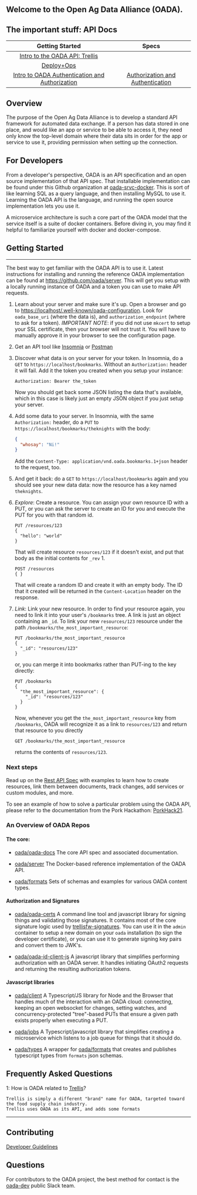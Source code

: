 ## Welcome to the **Open Ag Data Alliance** (OADA).

## The important stuff: API Docs


|   Getting Started       |       Specs                 |
|:-----------------------:|:---------------------------:|
| [Intro to the OADA API: Trellis](https://openag.io/oada-docs/intro/OADA_API_Intro_Trellis.html) | 
| [Deploy+Ops](https://openag.io/oada-docs/ops/Ops.html) | 
| [Intro to OADA Authentication and Authorization](getting_started/auth/README.md) | [Authorization and Authentication](rest-specs/Authentication_and_Authorization.md) |

## Overview

The purpose of the Open Ag Data Alliance is to develop a standard API framework for 
automated data exchange.  If a person has data stored in one place,
and would like an app or service to be able to access it, they need only know the
top-level domain where their data sits in order for the app or service to use it, providing permission when
setting up the connection.

## For Developers
From a developer's perspective, OADA is an API specification and an open source implementation of that API spec.
That installable implementation can be found under this Github organization at [oada-srvc-docker](https://github.com/oada/oada-srvc-docker).
This is sort of like learning SQL as a query language, and then installing MySQL to use it.  Learning the OADA API is the language,
and running the open source implementation lets you use it.

A microservice architecture is such a core part of the OADA model that the service itself is a suite of docker containers.  Before diving in,
you may find it helpful to familiarize yourself with docker and docker-compose.


## Getting Started
--------------------------------------
The best way to get familiar with the OADA API is to use it.  Latest instructions for installing and running the reference OADA implementation can be found at https://github.com/oada/server.  This will get you setup with a locally running instance of OADA and a token you can use to make API requests.

1. Learn about your server and make sure it's up.  Open a browser and go to 
   [https://localhost/.well-known/oada-configuration](https://localhost/.well-known/oada-configuration).
   Look for `oada_base_uri` (where the data is), and 
   `authorization_endpoint` (where to ask for a token). 
   *IMPORTANT NOTE*: if you did not use `mkcert` to setup your SSL certificate, then your browser will not trust it.
   You will have to manually approve it in your browser to see the configuration page.

2. Get an API tool like [Insomnia](https://insomnia.rest/) or [Postman](https://www.postman.com/)

5. Discover what data is on your server for your token.  In Insomnia,
   do a `GET` to `https://localhost/bookmarks`.  Without an `Authorization:` header
   it will fail.  Add it the token you created when you setup your instance:
   ```
   Authorization: Bearer the_token
   ```  
   Now you should get back some JSON listing the data that's available, which in this case is likely just an
   empty JSON object if you just setup your server.

6. Add some data to your server.  In Insomnia, with  the same `Authorization:` header, 
   do a `PUT` to `https://localhost/bookmarks/theknights` with the body:
   ```json
   {
     "whosay": "Ni!"
   }
   ```
   Add the `Content-Type: application/vnd.oada.bookmarks.1+json` header to the request, too.

7. And get it back: do a `GET` to `https://localhost/bookmarks` again
   and you should see your new data data: now the resource has a key named `theknights`.

8. *Explore*: Create a resource.  You can assign your own resource ID with a PUT, or you
   can ask the server to create an ID for you and execute the PUT for you with that random id.
   ```http
   PUT /resources/123
   {
     "hello": "world"
   }
   ```
   That will create resource `resources/123` if it doesn't exist, and put that body as the initial contents
   for `_rev` 1.
   
   ```http
   POST /resources
   { }
   ```
   That will create a random ID and create it with an empty body.  The ID that it created
   will be returned in the `Content-Location` header on the response.

9. *Link*: Link your new resource.  In order to find your resource again, you need to link it into your user's 
   `/bookmarks` tree.  A link is just an object containing an `_id`.  To link your new `resources/123` resource 
   under the path `/bookmarks/the_most_important_resource`:
   ```http
   PUT /bookmarks/the_most_important_resource
   {
     "_id": "resources/123"
   }
   ```
   or, you can merge it into bookmarks rather than PUT-ing to the key directly:
   ```http
   PUT /bookmarks
   {
     "the_most_important_resource": { 
       "_id": "resources/123"
     }
   }
   ```
   Now, whenever you get the `the_most_important_resource` key from `/bookmarks`, OADA will recognize it as a link
   to `resources/123` and return that resource to you directly
   ```http
   GET /bookmarks/the_most_important_resource
   ```
   returns the contents of `resources/123`.

### Next steps

Read up on the [Rest API Spec](rest-specs/README.md) with examples to learn how to
create resources, link them between documents, track changes, add services or
custom modules, and more.

To see an example of how to solve a particular problem using the OADA API, please refer to the
documentation from the Pork Hackathon: [PorkHack21](https://github.com/porkhack/porkhack21-part1shipping).


### An Overview of OADA Repos

#### The core:
* [oada/oada-docs](https://github.com/oada/oada-docs) The core API spec and associated documentation.

* [oada/server](https://github.com/oada/server) The Docker-based reference implementation of the OADA API.

* [oada/formats](https://github.com/oada/formats) Sets of schemas and examples for various OADA content types.

#### Authorization and Signatures

* [oada/oada-certs](https://github.com/oada/oada-certs) A command line tool and javascript library for signing things and validating
those signatures.  It contains most of the core signature logic used by [trellisfw-signatures](https://github.com/trellisfw/trellisfw-signatures).
You can use it in the `admin` container to setup a new domain on your `oada` installation (to sign the developer certificate),
or you can use it to generate signing key pairs and convert them to JWK's.

* [oada/oada-id-client-js](https://github.com/oada/oada-id-client-js) A javascript library that simplifies performing authorization with
an OADA server.  It handles initiating OAuth2 requests and returning the resulting authorization tokens.

#### Javascript libraries

* [oada/client](https://github.com/oada/client) A Typescript/JS library for Node and the Browser that handles much of the interaction
with an OADA cloud: connecting, keeping an open websocket for changes, setting watches, and concurrency-protected "tree"-based PUTs that ensure a given path exists properly when executing a PUT.

* [oada/jobs](https://github.com/oada/jobs) A Typescript/javascript library that simplifies creating a microservice which listens to a 
job queue for things that it should do.

* [oada/types](https://github.com/oada/types) A wrapper for [oada/formats](https://github.com/oada/formats) that creates and publishes typescript types
from `formats` json schemas.


## Frequently Asked Questions

1: How is OADA related to [Trellis](https://github.com/trellisfw)?
```
Trellis is simply a different "brand" name for OADA, targeted toward the food supply chain industry.
Trellis uses OADA as its API, and adds some formats
```

--------------------------------------------------

## Contributing
[Developer Guidelines](contributing/Developer-Guidelines.md)


## Questions
For contributors to the OADA project, the best method for contact is the
[oada-dev](https://join.slack.com/t/oada-dev/shared_invite/enQtOTA3NzU0ODUzNTU2LTcwMmE4NWE2MWFiMTcxYjA1YTBjYjgyMzA4NDgzODlmMjkzNzM4YzVhYjI5ZDE4YjFlYjYzNTdhYWE4MTc1MDQ)
public Slack team.

